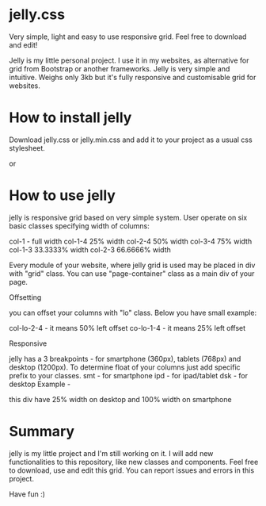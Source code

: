 # jelly.css
Very simple, light and easy to use responsive grid. Feel free to download and edit!

Jelly is my little personal project. I use it in my websites, as alternative for grid from Bootstrap or another frameworks. Jelly is very simple and intuitive. Weighs only 3kb but it's fully responsive and customisable grid for websites.

# How to install jelly

Download jelly.css or jelly.min.css and add it to your project as a usual css stylesheet.

<link rel="stylesheet" href="css/jelly.min.css" />
or
<link rel="stylesheet" href="css/jelly.css" />

# How to use jelly

jelly is responsive grid based on very simple system. User operate on six basic classes specifying width of columns:

col-1 - full width
col-1-4 25% width
col-2-4 50% width
col-3-4 75% width
col-1-3 33.3333% width
col-2-3 66.6666% width

Every module of your website, where jelly grid is used may be placed in div with "grid" class. You can use "page-container" class as a main div of your page.

Offsetting

you can offset your columns with "lo" class. Below you have small example:

col-lo-2-4 - it means 50%  left offset
co-lo-1-4 - it means 25% left offset

Responsive

jelly has a 3 breakpoints - for smartphone (360px), tablets (768px) and desktop (1200px). To determine float of your columns just add specific prefix to your classes.
smt - for smartphone
ipd - for ipad/tablet
dsk - for desktop
Example -
<div class="smt-col-1 dsk col-1-4">this div have 25% width on desktop and 100% width on smartphone</div>


# Summary

jelly is my little project and I'm still working on it. I will add new functionalities to this repository, like new classes and components. Feel free to download, use and edit this grid. You can report issues and errors in this project.

Have fun :)
